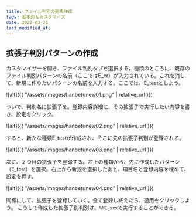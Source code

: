 ```yaml
---
title: ファイル判別の新規作成
tags: 基本的なカスタマイズ
date: 2022-03-31
last_modified_at: 
---
```


## 拡張子判別パターンの作成

カスタマイザーを開き、ファイル判別タブを選択する。種類のところに、既存のファイル判別パターンの名前（ここではE_cr）が入力されている。これを消して、新規に作りたいパターンの名前を入力する。ここでは、E_testとしよう。

![alt]({{ "/assets/images/hanbetunew01.png" | relative_url }})

ついで、判別名に拡張子を。登録内容詳細に、その拡張子で実行したい内容を書き、設定をクリック。

![alt]({{ "/assets/images/hanbetunew02.png" | relative_url }})

すると、新たな種類E_testが作成され、そこに先の拡張子判別が登録される。

![alt]({{ "/assets/images/hanbetunew03.png" | relative_url }})

次に、２つ目の拡張子を登録する。左上の種類から、先に作成したパターン（E_test）を選択。右上から新規を選択したあと、項目名と登録内容を埋めて、設定を押す。

![alt]({{ "/assets/images/hanbetunew04.png" | relative_url }})

同様にして、拡張子を登録していく。全て登録し終えたら、適用をクリックしよう。
こうして作成した拡張子別判別は、`%ME_xxx`で実行することができる。